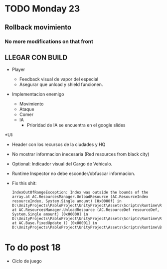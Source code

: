 # TODO Monday 23

## Rollback movimiento
### No more modifications on that front

## LLEGAR CON BUILD

* Player
    * Feedback visual de vapor del especial
    * Asegurar que unload y shield funcionen.

* Implementacion enemigo
    * Movimiento
    * Ataque
    * Comer
    * IA
        * Prioridad de IA se encuentra en el google slides

*UI:

  * Header con los recursos de la ciudades y HQ
  * No mostrar informacion inecesaria (Red resources from black city)
  * Optional: Indicador visual del Cargo de Vehiculo.
  * Runtime Inspector no debe esconder/obfuscar informacion.

* Fix this shit:

      IndexOutOfRangeException: Index was outside the bounds of the array.at AC.ResourcesManager.UnloadResource (AC.ResourceIndex resourceIndex, System.Single amount) [0x0000f] in D:\UnityProjects\PabloProject\UnityProject\Assets\Scripts\Runtime\ResourcesManager.cs:61 
      at AC.ResourcesManager.UnloadResource (AC.ResourceDef resourceDef, System.Single amount) [0x00000] in D:\UnityProjects\PabloProject\UnityProject\Assets\Scripts\Runtime\ResourcesManager.cs:53 
      at AC.Base.FixedUpdate () [0x00001] in D:\UnityProjects\PabloProject\UnityProject\Assets\Scripts\Runtime\Base.cs:48 

# To do post 18

* Ciclo de juego